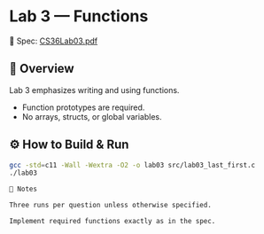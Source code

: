 # Lab 3 — Functions

📄 Spec: [CS36Lab03.pdf](../../docs/CS36Lab03.pdf)

## 🎯 Overview

Lab 3 emphasizes writing and using functions.  
- Function prototypes are required.  
- No arrays, structs, or global variables.  

## ⚙️ How to Build & Run
```bash
gcc -std=c11 -Wall -Wextra -O2 -o lab03 src/lab03_last_first.c
./lab03

🧪 Notes

Three runs per question unless otherwise specified.

Implement required functions exactly as in the spec.